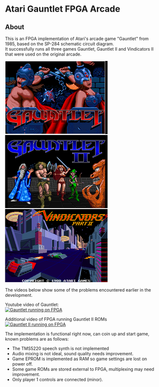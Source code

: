 # Atari Gauntlet FPGA Arcade

## About
This is an FPGA implementation of Atari's arcade game "Gauntlet" from 1985, based on the SP-284 schematic circuit diagram.  
It successfully runs all three games Gauntlet, Gauntlet II and Vindicators II that were used on the original arcade.  

[![Gauntlet Tile](doc/images/MAME_G1.png)](doc/images/MAME_G1.png)  
[![Gauntlet 2 Title](doc/images/MAME_G2.png)](doc/images/MAME_G2.png)  
[![Vindicators II Tile](doc/images/MAME_V2.png)](doc/images/MAME_V2.png)  

The videos below show some of the problems encountered earlier in the development.

Youtube video of Gauntlet:  
[![Gauntlet running on FPGA](https://img.youtube.com/vi/7A2k7wLUSUU/0.jpg)](https://www.youtube.com/watch?v=7A2k7wLUSUU)

Additional video of FPGA running Gauntlet II ROMs  
[![Gauntlet II running on FPGA](https://img.youtube.com/vi/HNHAjOb2i3s/0.jpg)](https://www.youtube.com/watch?v=HNHAjOb2i3s)

The implementation is functional right now, can coin up and start game, known problems are as follows:

* The TMS5220 speech synth is not implemented
* Audio mixing is not ideal, sound quality needs improvement.
* Game EPROM is implemented as RAM so game settings are lost on power off.
* Some game ROMs are stored external to FPGA, multiplexing may need improvement.
* Only player 1 controls are connected (minor).
